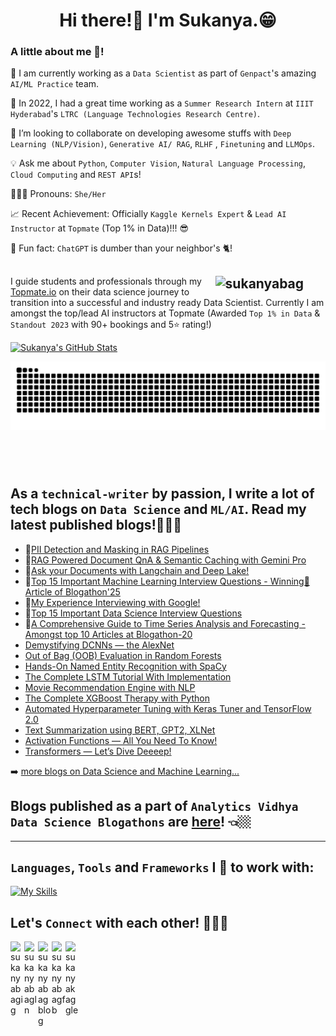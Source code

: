 <h1 align="center">Hi there!👀 I'm  Sukanya.😁 </h1><a target="_blank">

<html>
  <div class="container">
  <div class="row">
    <div class="col">
    </div>
    <div class="col">
          <h3 class="card-title">A little about me 🤭!</h3>
            <p class="card-text"> 
              
 🌱 I am currently working as a `Data Scientist` as part of `Genpact`'s amazing `AI/ML Practice` team.
              
 🔭 In 2022, I had a great time working as a `Summer Research Intern` at `IIIT Hyderabad`'s `LTRC (Language Technologies Research Centre)`.
              
 👯  I’m looking to collaborate on developing awesome stuffs with `Deep Learning (NLP/Vision)`, `Generative AI/ RAG`, `RLHF` , `Finetuning` and `LLMOps`. 
              
 💡 Ask me about `Python`, `Computer Vision`, `Natural Language Processing`, `Cloud Computing` and `REST API`s!
              
 🙎🏼‍♀ Pronouns: `She/Her`
              
 📈 Recent Achievement: Officially `Kaggle Kernels Expert` & `Lead AI Instructor` at `Topmate` (Top 1% in Data)!!! 😎
              
 🤣 Fun fact: `ChatGPT` is dumber than your neighbor's 🐈! </p>
      
    
  </div>
 </div>  
</html>   
  
  
<a href="https://github.com/sukanyabag"><img width="35%" align="right" alt="sukanyabag" src="https://github-profile-trophy.vercel.app/?username=sukanyabag&theme=juicyfresh&no-frame=true&no-bg=true&title=Commit&row=1&column=1" /></a>
---

I guide students and professionals through my [Topmate.io](https://topmate.io/sukannya/) on their data science journey to transition into a successful and industry ready Data Scientist. Currently I am amongst the top/lead AI instructors at Topmate (Awarded `Top 1% in Data` & `Standout 2023` with 90+ bookings and 5⭐ rating!)


[![Sukanya's GitHub Stats](https://awesome-github-stats.azurewebsites.net/user-stats/sukanyabag?cardType=octocat&theme=monokai)](https://git.io/awesome-stats-card)
  
<div>
  <img align="right" alt="GIF" src="https://github.com/sukanyabag/sukanyabag/blob/main/images/github-user-contribution.svg"/>
   <br/>
  <br/>
  <br/>
  <br/>
  <br/>
  <br/>
  <br/>
  <br/>
  <br/>
  <br/>
</div>
 
  
## As a `technical-writer` by passion, I write a lot of tech blogs on `Data Science` and `ML/AI`. Read my latest published blogs!👩🏼‍💻

<!-- BLOG-POST-LIST:START -->
- 📌[PII Detection and Masking in RAG Pipelines](https://www.analyticsvidhya.com/blog/2024/03/pii-detection-and-masking-in-rag-pipelines/)
- 📌[RAG Powered Document QnA & Semantic Caching with Gemini Pro](https://www.analyticsvidhya.com/blog/2024/03/rag-powered-document-qna-semantic-caching-with-gemini-pro/)
- 📌[Ask your Documents with Langchain and Deep Lake!](https://www.analyticsvidhya.com/blog/2023/09/documents-with-langchain-and-deep-lake/#h-introduction)
- 📌[Top 15 Important Machine Learning Interview Questions - Winning🥉 Article of Blogathon'25](https://www.analyticsvidhya.com/blog/2022/11/top-15-important-machine-learning-interview-questions/)
- 📌[My Experience Interviewing with Google!](https://medium.com/p/cd41f120f0fd)
- 📌[Top 15 Important Data Science Interview Questions](https://www.analyticsvidhya.com/blog/2022/06/top-15-important-data-science-interview-questions/)
- 📌[A Comprehensive Guide to Time Series Analysis and Forecasting - Amongst top 10 Articles at Blogathon-20](https://www.analyticsvidhya.com/blog/2022/05/a-comprehensive-guide-to-time-series-analysis-and-forecasting/) 
- [Demystifying DCNNs — the AlexNet](https://medium.com/mlearning-ai/demystifying-dcnns-the-alexnet-6081eccb8f57)
- [Out of Bag (OOB) Evaluation in Random Forests](https://python.plainenglish.io/out-of-bag-oob-evaluation-in-random-forests-9da315b9a1d1)
- [Hands-On Named Entity Recognition with SpaCy](https://www.analyticsvidhya.com/blog/2022/03/hands-on-named-entity-recognition-with-spacy/)
- [The Complete LSTM Tutorial With Implementation](https://www.analyticsvidhya.com/blog/2022/01/the-complete-lstm-tutorial-with-implementation/)
- [Movie Recommendation Engine with NLP](https://www.analyticsvidhya.com/blog/2022/01/movie-recommendation-engine-with-nlp/)
- [The Complete XGBoost Therapy with Python](https://sukanyabag.medium.com/the-complete-xgboost-therapy-with-python-87c8cffcb71f)
- [Automated Hyperparameter Tuning with Keras Tuner and TensorFlow 2.0](https://medium.com/analytics-vidhya/automated-hyperparameter-tuning-with-keras-tuner-and-tensorflow-2-0-31ec83f08a62)
- [Text Summarization using BERT, GPT2, XLNet](https://medium.com/analytics-vidhya/text-summarization-using-bert-gpt2-xlnet-5ee80608e961)
- [Activation Functions — All You Need To Know!](https://medium.com/analytics-vidhya/activation-functions-all-you-need-to-know-355a850d025e)
- [Transformers — Let’s Dive Deeeep!](https://medium.com/analytics-vidhya/transformers-lets-dive-deeeep-7784bdb20807)

<!-- BLOG-POST-LIST:END -->

➡️ [more blogs on Data Science and Machine Learning...](https://sukanyabag.medium.com/)
  
 ## Blogs published as a part of `Analytics Vidhya Data Science Blogathons` are [here](https://www.analyticsvidhya.com/blog/author/sukanya3/)! 👈🏼

---

## `Languages`, `Tools` and `Frameworks` I 💛 to work with:

[![My Skills](https://skillicons.dev/icons?i=py,tensorflow,pytorch,postgres,flask,gcp,git,vscode,postman,stackoverflow)](https://skillicons.dev)


## Let's `Connect` with each other! 🙋‍♀️🥤             
[<img align="left" alt="sukanyabagig" width="22px" src="https://upload.wikimedia.org/wikipedia/commons/e/e7/Instagram_logo_2016.svg" />][instagram]
[<img align="left" alt="sukanyabagln" width="22px" src="https://upload.wikimedia.org/wikipedia/commons/e/e9/Linkedin_icon.svg" />][linkedin]
[<img align="left" alt="sukanyabagblog" width="22px" src="https://seeklogo.com/images/M/medium-logo-F0ACFCCD58-seeklogo.com.png" />][medium]
[<img align="left" alt="sukanyabagfb" width="22px" src="https://iconape.com/wp-content/png_logo_vector/facebook-f-logo-2019.png" />][facebook]
[<img align="left" alt="sukanyakaggle" width="22px" src="https://cdn4.iconfinder.com/data/icons/logos-and-brands/512/189_Kaggle_logo_logos-512.png" />][kaggle]

[instagram]: https://www.instagram.com/s.u.k.a.n.y.a.__/
[linkedin]: https://www.linkedin.com/in/sukannya/
[medium]: https://sukanyabag.medium.com/
[facebook]: https://www.facebook.com/sukanya.bag.904/
[kaggle]: https://www.kaggle.com/sukanyabag

